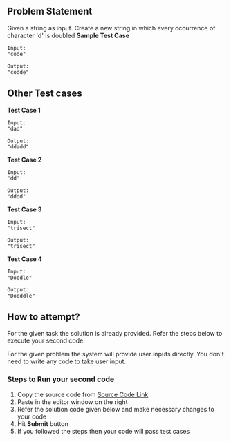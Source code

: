 ## Problem Statement
Given a string as input. Create a new string in which every occurrence of 
character 'd' is doubled
**Sample Test Case**
```
Input:
"code"

Output:
"codde"
```
## Other Test cases
**Test Case 1**
```
Input:
"dad"

Output:
"ddadd"
```
**Test Case 2**
```
Input:
"dd"

Output:
"dddd"
```
**Test Case 3**
```
Input:
"trisect"

Output:
"trisect"
```

**Test Case 4**
```
Input:
"Doodle"

Output:
"Dooddle"
```

## How to attempt?
For the given task the solution is already provided. Refer the steps below to execute your second code.

For the given problem the system will provide user inputs directly. You don't need to write any code to take user input.

### Steps to Run your second code
1. Copy the source code from [Source Code Link](https://raw.githubusercontent.com/Aartiarora22/Lab_assignments/main/P1/T3/Main.java)
2. Paste in the editor window on the right
3. Refer the solution code given below and make necessary changes to your code
4. Hit **Submit** button
5. If you followed the steps then your code will pass test cases

